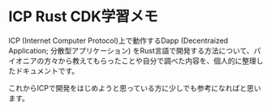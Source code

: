 # ICP Rust CDK学習メモ

ICP (Internet Computer Protocol)上で動作するDapp (Decentraized Application; 分散型アプリケーション) をRust言語で開発する方法について、パイオニアの方々から教えてもらったことや自分で調べた内容を、個人的に整理したドキュメントです。

これからICPで開発をはじめようと思っている方に少しでも参考になればと思います。
